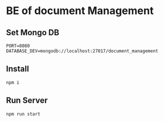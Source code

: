# BE of document Management

## Set Mongo DB

```
PORT=8080
DATABASE_DEV=mongodb://localhost:27017/document_management
```

## Install

```
npm i
```

## Run Server

```
npm run start
```
